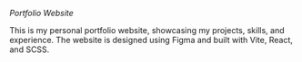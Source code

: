 *Portfolio Website*

This is my personal portfolio website, showcasing my projects, skills, and experience. The website is designed using Figma and built with Vite, React, and SCSS.
